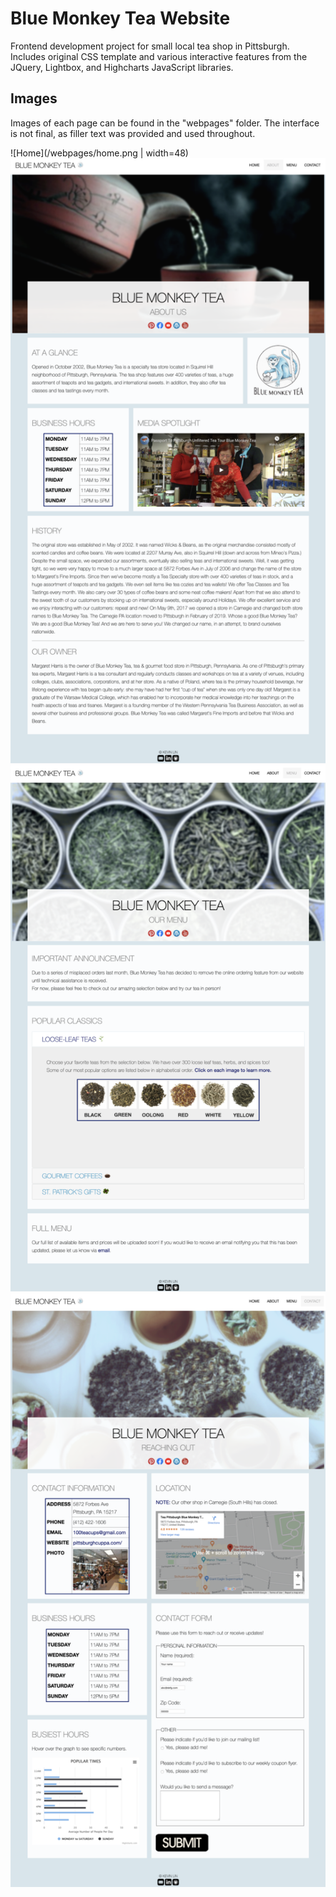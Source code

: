 # Blue Monkey Tea Website

Frontend development project for small local tea shop in Pittsburgh. Includes original CSS template and various interactive features from the JQuery, Lightbox, and Highcharts JavaScript libraries. 

## Images 
Images of each page can be found in the "webpages" folder. The interface is not final, as filler text was provided and used throughout.  

![Home](/webpages/home.png | width=48)
![About](/webpages/about.png) 
![Menu](/webpages/menu.png)
![Contact](/webpages/contact.png)

